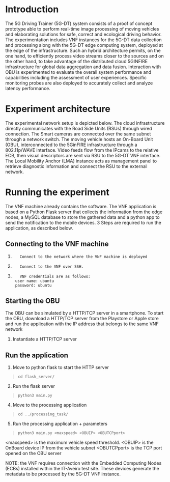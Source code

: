 <!-- TITLE: 5G Driving Trainer -->
<!-- SUBTITLE: A quick tutorial on how to start 5G-DT VNF service -->

# Introduction
The 5G Driving Trainer (5G-DT) system consists of a proof of concept prototype able to perform real-time image processing of moving vehicles and elaborating solutions for safe, correct and ecological driving behavior. 
The experimentation includes VNF instances for the 5G-DT data collection and processing along with the 5G-DT edge computing system, deployed at the edge of the infrastructure. Such an hybrid architecture permits, on the one hand, to efficiently process video streams closer to the sources and on the other hand, to take advantage of the distributed cloud 5GINFIRE infrastructure for global data aggregation and data fusion. 
Interaction with OBU is experimented to evaluate the overall system performance and capabilities including the assessment of user experiences. Specific monitoring probes are also deployed to accurately collect and analyze latency performance.
 

# Experiment architecture
The experimental network setup is depicted below. The cloud infrastructure directly communicates with the Road Side Units (RSUs) through wired connection. The Smart cameras are connected over the same subnet through a network switch. The moving vehicle hosts an On-Board Unit (OBU), interconnected to the 5GinFIRE infrastructure through a 802.11p/WAVE interface. 
Video feeds flow from the IPcams to the relative ECB, then visual descriptors are sent via RSU to the 5G-DT VNF interface. The Local Mobility Anchor (LMA) instance acts as management panel to retrieve diagnostic information and connect the RSU to the external network. 
  

# Running the experiment
The VNF machine already contains the software. The VNF application is based on a Python Flask server that collects the information from the edge nodes, a MySQL database to store the gathered data and a python app to send the notification to the mobile devices. 3 Steps are required to run the application, as described below.

## Connecting to the VNF machine
1.        Connect to the network where the VNF machine is deployed
2.        Connect to the VNF over SSH.
3.        VNF credentials are as follows:
        user name: ubuntu
        password: ubuntu
## Starting the OBU
The OBU can be simulated by a HTTP/TCP server in a smartphone. To start the OBU, download a HTTP/TCP server from the Playstore or Apple store and run the application with the IP address that belongs to the same VNF network
1. Instantiate a HTTP/TCP server


## Run the application
1. Move to python flask to start the HTTP server

>     cd flask_server/

2. Run the flask server

>     python3 main.py

4. Move to the processing application

>     cd ../processing_task/

5. Run the processing application + parameters

>     python3 main.py <maxspeed> <OBUIP> <OBUTCPport>

\<maxspeed> is the maximum vehicle speed threshold.
\<OBUIP> is the OnBoard device IP from the vehicle subnet
\<OBUTCPport> is the TCP port opened on the OBU server

NOTE: the VNF requires connection with the Embedded Computing Nodes (ECBs) installed within the IT-Aveiro test site. These devices generate the metadata to be processed by the 5G-DT VNF instance. 
